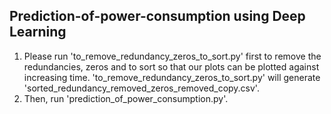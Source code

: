 ## Prediction-of-power-consumption using Deep Learning

1. Please run 'to_remove_redundancy_zeros_to_sort.py' first to remove the redundancies, zeros and to sort so that our plots can be plotted against increasing time. 'to_remove_redundancy_zeros_to_sort.py' will generate 'sorted_redundancy_removed_zeros_removed_copy.csv'. 
2. Then, run 'prediction_of_power_consumption.py'.
